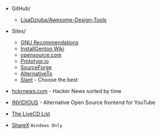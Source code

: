* GitHub/
    * [LisaDziuba/Awesome-Design-Tools ](https://github.com/LisaDziuba/Awesome-Design-Tools)

* Sites/
    * [GNU Recommendations](https://www.gnu.org/software/free-software-for-education.html)
    * [InstallGentoo Wiki](https://wiki.installgentoo.com/wiki/Main_Page)
    * [opensource.com](https://opensource.com/alternatives)
    * [Prototypr.io](https://www.prototypr.io/tools/)
    * [SourceForge](https://sourceforge.net/)
    * [AlternativeTo](https://alternativeto.net/)
    * [Slant](https://www.slant.co/) - Choose the best


* [hckrnews.com](https://hckrnews.com) - Hacker News sorted by time
* [INVIDIOUS](https://invidio.us/) - Alternative Open Source frontend for YouTube

* [The LiveCD List](https://livecdlist.com/about/)
* [ShareX](https://getsharex.com/) ```Windows Only```
